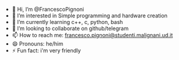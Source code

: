 - 👋 Hi, I’m @FrancescoPignoni
- 👀 I’m interested in Simple programming and hardware creation
- 🌱 I’m currently learning c++, c, python, bash
- 💞️ I’m looking to collaborate on github/telegram
- 📫 How to reach me: francesco.pignoni@studenti.malignani.ud.it
- 😄 Pronouns: he/him
- ⚡ Fun fact: i'm very friendly
